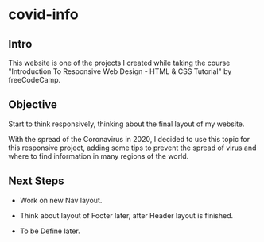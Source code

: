 # covid-info

## Intro

This website is one of the projects I created while taking the course "Introduction To Responsive Web Design - HTML & CSS Tutorial" by freeCodeCamp.

## Objective

Start to think responsively, thinking about the final layout of my website.

With the spread of the Coronavirus in 2020, I decided to use this topic for this responsive project, adding some tips to prevent the spread of virus and where to find information in many regions of the world.

## Next Steps

- Work on new Nav layout.

- Think about layout of Footer later, after Header layout is finished.

- To be Define later.